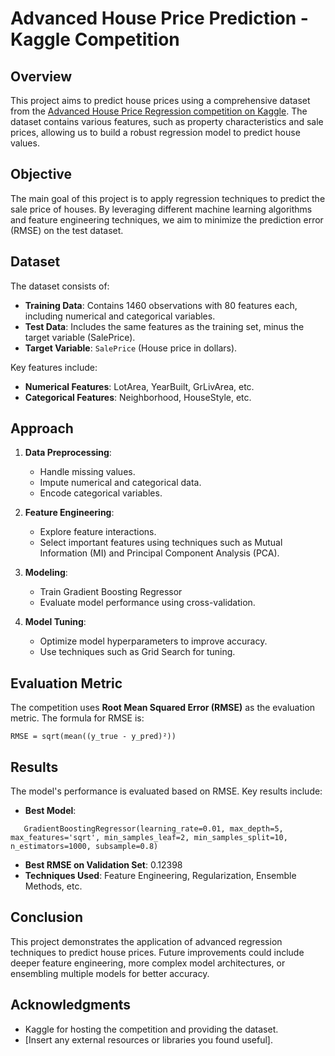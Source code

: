 
# Advanced House Price Prediction - Kaggle Competition

## Overview

This project aims to predict house prices using a comprehensive dataset from the [Advanced House Price Regression competition on Kaggle](https://www.kaggle.com/c/house-prices-advanced-regression-techniques). The dataset contains various features, such as property characteristics and sale prices, allowing us to build a robust regression model to predict house values.

## Objective

The main goal of this project is to apply regression techniques to predict the sale price of houses. By leveraging different machine learning algorithms and feature engineering techniques, we aim to minimize the prediction error (RMSE) on the test dataset.

## Dataset

The dataset consists of:

- **Training Data**: Contains 1460 observations with 80 features each, including numerical and categorical variables.
- **Test Data**: Includes the same features as the training set, minus the target variable (SalePrice).
- **Target Variable**: `SalePrice` (House price in dollars).

Key features include:

- **Numerical Features**: LotArea, YearBuilt, GrLivArea, etc.
- **Categorical Features**: Neighborhood, HouseStyle, etc.

## Approach

1. **Data Preprocessing**:
   - Handle missing values.
   - Impute numerical and categorical data.
   - Encode categorical variables.

2. **Feature Engineering**:
   - Explore feature interactions.
   - Select important features using techniques such as Mutual Information (MI) and Principal Component Analysis (PCA).

3. **Modeling**:
   - Train Gradient Boosting Regressor
   - Evaluate model performance using cross-validation.

4. **Model Tuning**:
   - Optimize model hyperparameters to improve accuracy.
   - Use techniques such as Grid Search for tuning.

## Evaluation Metric

The competition uses **Root Mean Squared Error (RMSE)** as the evaluation metric. The formula for RMSE is:

```
RMSE = sqrt(mean((y_true - y_pred)²))
```

## Results

The model's performance is evaluated based on RMSE. Key results include:

- **Best Model**:
```
   GradientBoostingRegressor(learning_rate=0.01, max_depth=5, max_features='sqrt', min_samples_leaf=2, min_samples_split=10, n_estimators=1000, subsample=0.8)
```
  
- **Best RMSE on Validation Set**: 0.12398
- **Techniques Used**: Feature Engineering, Regularization, Ensemble Methods, etc.

## Conclusion

This project demonstrates the application of advanced regression techniques to predict house prices. Future improvements could include deeper feature engineering, more complex model architectures, or ensembling multiple models for better accuracy.

## Acknowledgments

- Kaggle for hosting the competition and providing the dataset.
- [Insert any external resources or libraries you found useful].
